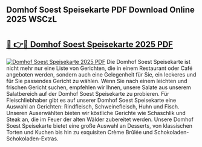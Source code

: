## Domhof Soest Speisekarte PDF Download Online 2025 WSCzL

# <h2><a href="http://gc869mb.nevu.top/?p=Domhof+Soest+Speisekarte">🔗 👉🔴 Domhof Soest Speisekarte 2025 PDF</a></h2>

[![Domhof Soest Speisekarte 2025 PDF](https://i.imgur.com/dBaPXMq.png)](http://gc869mb.nevu.top/?p=Domhof+Soest+Speisekarte)
Die Domhof Soest Speisekarte ist nicht mehr nur eine Liste von Gerichten, die in einem Restaurant oder Café angeboten werden, sondern auch eine Gelegenheit für Sie, ein leckeres und für Sie passendes Gericht zu wählen. Wenn Sie nach einem leichten und frischen Gericht suchen, empfehlen wir Ihnen, unsere Salate aus unserem Salatbereich auf der Domhof Soest Speisekarte zu probieren. Für Fleischliebhaber gibt es auf unserer Domhof Soest Speisekarte eine Auswahl an Gerichten: Rindfleisch, Schweinefleisch, Huhn und Fisch. Unseren Auserwählten bieten wir köstliche Gerichte wie Schaschlik und Steak an, die im Feuer der alten Wälder zubereitet werden. Unsere Domhof Soest Speisekarte bietet eine große Auswahl an Desserts, von klassischen Torten und Kuchen bis hin zu exquisiten Crème Brûlée und Schokoladen-Schokoladen-Extras.
